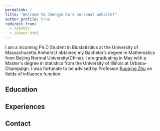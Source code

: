 ```yaml
---
permalink: /
title: "Welcome to Chengyu Du’s personal website!"
author_profile: true
redirect_from: 
  - /about/
  - /about.html
---
```




I am a incoming Ph.D Student in Biostatistiics at the University of Massachusetts Amherst.I obtained my Bachelor’s degree in Mathematics from Beijing Normal University(China). I am graduating in May with a Master's degree in statistics from the University of Illinois at Urbana-Champaign. I was fortunate to be advised by Professor [Ruoqing Zhu](https://sites.google.com/site/teazrq/home) on fields of influence function.


Education
------

Experiences
------

Contact
------


